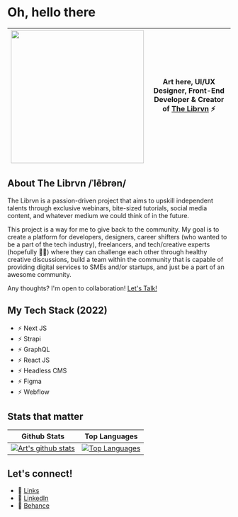 # Oh, hello there <img src="https://media.giphy.com/media/hvRJCLFzcasrR4ia7z/giphy.gif" width="16px">

| <img src="https://media.giphy.com/media/LmNwrBhejkK9EFP504/giphy.gif" width="300px"/> | Art here, UI/UX Designer, Front-End Developer & Creator of [The Librvn](https://www.instagram.com/thelibrvn/) ⚡ |
|--|--|

## About The Librvn /ˈlēbrən/
The Librvn is a passion-driven project that aims to upskill independent talents through exclusive webinars, bite-sized tutorials, social media content, and whatever medium we could think of in the future. 

This project is a way for me to give back to the community. My goal is to create a platform for developers, designers, career shifters (who wanted to be a part of the tech industry), freelancers, and tech/creative experts (hopefully 🙏🏻) where they can challenge each other through healthy creative discussions, build a team within the community that is capable of providing digital services to SMEs and/or startups, and just be a part of an awesome community.

Any thoughts? I'm open to collaboration! [Let's Talk!](mailto:asd.artsandiego@gmail.com)

## My Tech Stack (2022) 
- ⚡ Next JS
- ⚡ Strapi
- ⚡ GraphQL
- ⚡ React JS
- ⚡ Headless CMS
- ⚡ Figma
- ⚡ Webflow

## Stats that matter
| Github Stats | Top Languages |
|--|--|
| [![Art's github stats](https://github-readme-stats.vercel.app/api?username=artsandiego&show_icons=true&theme=nord&count_private=true)](#) | [![Top Languages](https://github-readme-stats.vercel.app/api/top-langs/?username=artsandiego&layout=compact&theme=nord)](#) |

## Let's connect!
- 📍 [Links](https://artsandiego.dev/links)
- 📍 [LinkedIn](https://www.linkedin.com/in/artsandiego/)
- 📍 [Behance](https://www.behance.net/thelibrvn)
